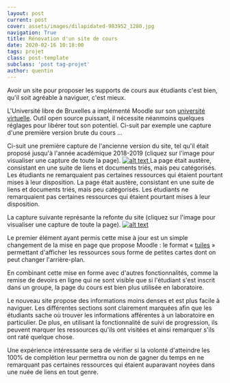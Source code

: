 ```yaml
---
layout: post
current: post
cover: assets/images/dilapidated-983952_1280.jpg
navigation: True
title: Rénovation d'un site de cours
date: 2020-02-16 10:18:00
tags: projet
class: post-template
subclass: 'post tag-projet'
author: quentin
---
```


Avoir un site pour proposer les supports de cours aux étudiants c'est bien, qu'il soit agréable à naviguer, c'est mieux.

L'Université libre de Bruxelles a implémenté Moodle sur son [université virtuelle](https://uv.ulb.ac.be/).
Outil open source puissant, il nécessite néanmoins quelques réglages pour libérer tout son potentiel.
Ci-suit par exemple une capture d'une première version brute du cours ...

Ci-suit une première capture de l'ancienne version du site, tel qu'il était proposé jusqu'à l'année académique 2018-2019 (cliquez sur l'image pour visualiser une capture de toute la page).
<a href="assets/images/renovation/H473-old-full.png" target="_blank_" >
<img src="assets/images/renovation/H473-old-crop.png" alt="alt text" >
</a>
La page était austère, consistant en une suite de liens et documents triés, mais peu catégorisés.
Les étudiants ne remarquaient pas certaines ressources qui étaient pourtant mises à leur disposition.
La page était austère, consistant en une suite de liens et documents triés, mais peu catégorisés.
Les étudiants ne remarquaient pas certaines ressources qui étaient pourtant mises à leur disposition.

La capture suivante représante la refonte du site (cliquez sur l'image pour visualiser une capture de toute la page).
<a href="assets/images/renovation/H473-new-full.png" target="_blank_" >
<img src="assets/images/renovation/H473-new-crop.png" alt="alt text" >
</a>

Le premier élément ayant permis cette mise à jour est un simple changement de la mise en page que propose Moodle : le format « [tuiles](https://moodle.org/plugins/format_tiles) » permettant d'afficher les ressources sous forme de petites cartes dont on peut changer l'arrière-plan.

En combinant cette mise en forme avec d'autres fonctionnalités, comme la remise de devoirs en ligne qui ne sont visible que si l'étudiant s'est inscrit dans un groupe, la page du cours est bien plus utilisée en laboratoire.

Le nouveau site propose des informations moins denses et est plus facile à naviguer.
Les différentes sections sont clairement marquées afin que les étudiants sache où trouver les informations afférentes à un laboratoire en particulier.
De plus, en utilisant la fonctionnalité de suivi de progression, ils peuvent marquer les ressources qu'ils ont visitées et ainsi remarquer s'ils ont raté quelque chose.

Une expérience intéressante sera de vérifier si la volonté d'atteindre les 100% de complétion leur permettra ou non de gagner du temps en ne remarquant pas certaines ressources qui étaient auparavant noyées dans une nuée de liens en tout genre.
